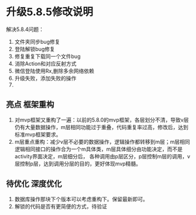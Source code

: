
# 升级5.8.5修改说明

解决5.8.4问题：

1. 文件夹同步bug修复
2. 登陆解锁bug修复
3. 修复重复下载同一个文件bug
4. 消除Action和对应反射方式
5. 微信登陆使用Rx,删除多余网络依赖
6. 升级失败，添加失败的操作
7. 

## 亮点 框架重构

1. 对mvp框架又重构了一遍：以前的5.8.0的mvp框架，各层划分不清，导致v层仍有大量数据操作，m层相同功能过于重叠，代码重复率过高，修改后，达到标准mvp框架要求。
2. m层重点重构：减少v层不必要的数据操作，逻辑操作都转移到m层；m层相同逻辑相同接口的操作合为一个m具体类，m层具体细分由功能决定，而不是activity界面决定，m层细分后，
各种调用由p层区分，p层控制m层的调用，v层控制p层，达到调用分层的目的，更好体现mvp精髓。

## 待优化 深度优化

1. 数据库操作那块下个版本可以考虑重构下。保留最新即可。
2. 解锁的代码是否有更简便的方式，待验证




